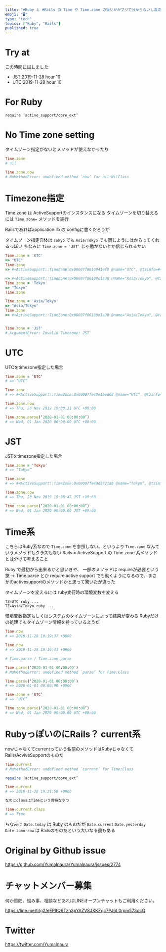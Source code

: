 ```yaml
---
title: "#Ruby と #Rails の Time や Time.zone の扱いががマジで分からないし混沌としてるのでちょっとだけ整理したい。"
emoji: "🖥"
type: "tech"
topics: ["Ruby", "Rails"]
published: true
---
```


# Try at

この時間に試しました

- JST 2019-11-28 hour 19
- UTC 2019-11-28 hour 10

# For Ruby

`require ‘active_support/core_ext’`

# No Time zone setting

タイムゾーン指定がないとメソッドが使えなかったり


```rb
Time.zone
# nil

Time.zone.now
# NoMethodError: undefined method `now’ for nil:NilClass
```

# Timezone指定

Time.zone は ActiveSupportのインスタンスになる
タイムゾーンを切り替えるには `Time.zone=` メソッドを実行

Railsであればapplication.rb の configに書くだろうが

タイムゾーン指定自体は `Tokyo` でも `Asia/Tokyo` でも同じようにはからってくれるっぽい
ちなみに `Time.zone = ‘JST’` じゃ動かないとか信じられるかい

```rb
Time.zone = 'UTC'
=> "UTC"
Time.zone
=> #<ActiveSupport::TimeZone:0x00007f8610941ef0 @name="UTC", @tzinfo=#<TZInfo::DataTimezone: Etc/UTC>, @utc_offset=nil>

=> #<ActiveSupport::TimeZone:0x00007f86108d1a38 @name="Asia/Tokyo", @tzinfo=#<TZInfo::DataTimezone: Asia/Tokyo>, @utc_offset=nil>
Time.zone = 'Tokyo'
=> "Tokyo"
Time.zone

Time.zone = 'Asia/Tokyo'
=> "Asia/Tokyo"
Time.zone
=> #<ActiveSupport::TimeZone:0x00007f86108d1a38 @name="Asia/Tokyo", @tzinfo=#<TZInfo::DataTimezone: Asia/Tokyo>, @utc_offset=nil>


Time.zone = 'JST'
# ArgumentError: Invalid Timezone: JST

```

# UTC

UTCをtimezone指定した場合



```rb
Time.zone = ‘UTC’
# => “UTC”

Time.zone
# => #<ActiveSupport::TimeZone:0x00007fe40e15ed08 @name=“UTC”, @tzinfo=#<TZInfo::DataTimezone: Etc/UTC>, @utc_offset=nil>

Time.zone.now
# => Thu, 28 Nov 2019 10:00:31 UTC +00:00

Time.zone.parse(‘2020-01-01 00:00:00’)
# => Wed, 01 Jan 2020 00:00:00 UTC +00:00
```


# JST

JSTをtimezone指定した場合

```rb
Time.zone = ‘Tokyo’
# => “Tokyo”

Time.zone
# => #<ActiveSupport::TimeZone:0x00007fe40d2721a0 @name=“Tokyo”, @tzinfo=#<TZInfo::DataTimezone: Asia/Tokyo>, @utc_offset=nil>

Time.zone.now
# => Thu, 28 Nov 2019 19:00:47 JST +09:00

Time.zone.parse(‘2020-01-01 00:00:00’)
# => Wed, 01 Jan 2020 00:00:00 JST +09:00
```


# Time系

こちらはRuby系なので `Time.zone` を参照しない、というより `Time.zone` なんていうメソッドもクラスもない
Rails = ActiveSupport の Time.zone 系メソッドとは分けて考えること

Ruby で最初から出来るかと思いきや、 一部のメソッドは requireが必要という罠 -> Time.parse とか
require active support でも動くようになるので、まさかのactivesupportのメソッドかと思って驚いたが違った

タイムゾーンを変えるには ruby実行時の環境変数を変える

```
TZ=UTC ruby ...
TZ=Asia/Tokyo ruby ...
```

環境変数指定もしくはシステムのタイムゾーンによって結果が変わる
Rubyだけの処理でもタイムゾーン情報を持っているようだ

```rb
Time.now
# => 2019-11-28 10:19:37 +0000

Time.now
# => 2019-11-28 19:19:43 +0900

# Time.parse / Time.zone.parse

Time.parse(‘2020-01-01 00:00:00’)
# NoMethodError: undefined method `parse’ for Time:Class

Time.parse(‘2020-01-01 00:00:00’)
# => 2020-01-01 00:00:00 +0900

Time.zone = ‘UTC’
# => “UTC”

Time.zone.parse(‘2020-01-01 00:00:00’)
# => Wed, 01 Jan 2020 00:00:00 UTC +00:00
```

# RubyっぽいのにRails？ current系

nowじゃなくてcurrentっていう名前のメソッドはRubyじゃなくてRails/AcviveSupportのものだ

```rb
Time.current
# NoMethodError: undefined method `current’ for Time:Class

require ‘active_support/core_ext’

Time.current
# => 2019-11-28 19:21:56 +0900

なのにclassはTimeという奇特なやつ

Time.current.class
# => Time
```

ちなみに `Date.today` は Ruby のものだが `Date.current` `Date.yesterday` `Date.tomorrow` は Railsのものだという大いなる罠もある

# Original by Github issue

https://github.com/YumaInaura/YumaInaura/issues/2774








<!-- Update From Qiita API -->

# チャットメンバー募集


何か質問、悩み事、相談などあればLINEオープンチャットもご利用ください。

https://line.me/ti/g2/eEPltQ6Tzh3pYAZV8JXKZqc7PJ6L0rpm573dcQ





# Twitter


https://twitter.com/YumaInaura


<!-- Update From Qiita API -->



